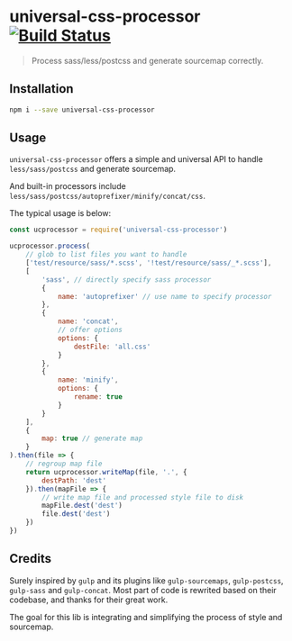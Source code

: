 # universal-css-processor [![Build Status](https://travis-ci.org/creeperyang/universal-css-processor.svg?branch=master)](https://travis-ci.org/creeperyang/universal-css-processor)

> Process sass/less/postcss and generate sourcemap correctly.

## Installation

```bash
npm i --save universal-css-processor
```

## Usage

`universal-css-processor` offers a simple and universal API to handle `less/sass/postcss` and generate sourcemap.

And built-in processors include `less/sass/postcss/autoprefixer/minify/concat/css`.

The typical usage is below:

```js
const ucprocessor = require('universal-css-processor')

ucprocessor.process(
    // glob to list files you want to handle
    ['test/resource/sass/*.scss', '!test/resource/sass/_*.scss'],
    [
        'sass', // directly specify sass processor
        {
            name: 'autoprefixer' // use name to specify processor
        },
        {
            name: 'concat',
            // offer options
            options: {
                destFile: 'all.css'
            }
        },
        {
            name: 'minify',
            options: {
                rename: true
            }
        }
    ],
    {
        map: true // generate map
    }
).then(file => {
    // regroup map file
    return ucprocessor.writeMap(file, '.', {
        destPath: 'dest'
    }).then(mapFile => {
        // write map file and processed style file to disk
        mapFile.dest('dest')
        file.dest('dest')
    })
})
```

## Credits

Surely inspired by `gulp` and its plugins like `gulp-sourcemaps`, `gulp-postcss`, `gulp-sass` and `gulp-concat`. Most part of code is rewrited based on their codebase, and thanks for their great work.

The goal for this lib is integrating and simplifying the process of style and sourcemap.
